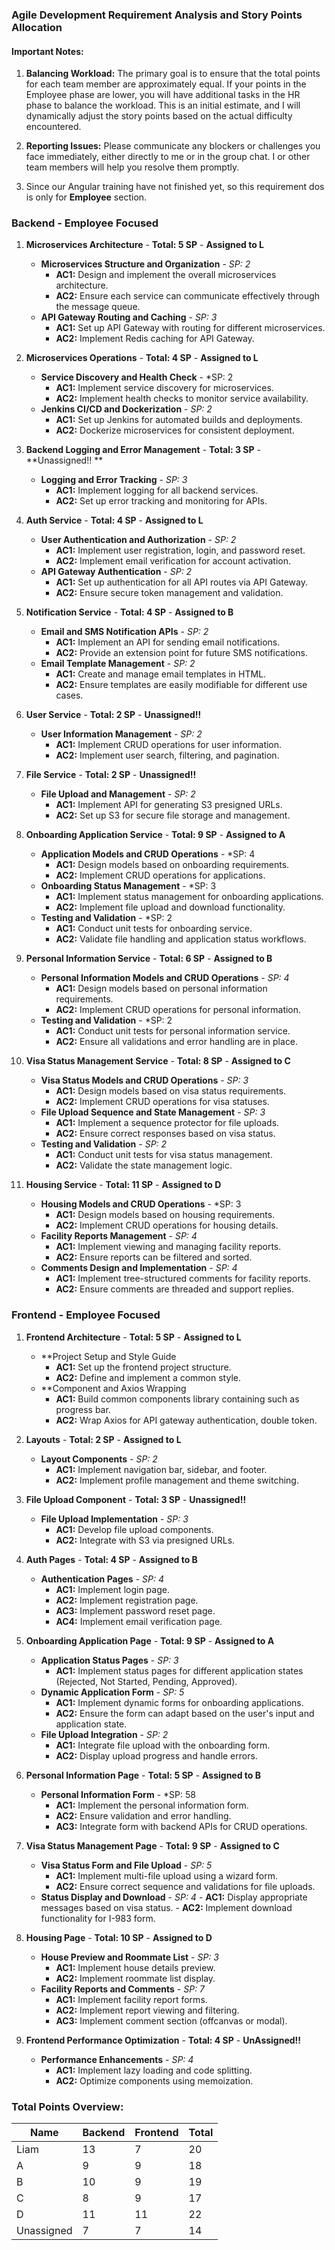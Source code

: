 ### Agile Development Requirement Analysis and Story Points Allocation

#### **Important Notes:**
1. **Balancing Workload:** The primary goal is to ensure that the total points for each team member are approximately equal. If your points in the Employee phase are lower, you will have additional tasks in the HR phase to balance the workload. This is an initial estimate, and I will dynamically adjust the story points based on the actual difficulty encountered.
   
2. **Reporting Issues:** Please communicate any blockers or challenges you face immediately, either directly to me or in the group chat. I or other team members will help you resolve them promptly.

3. Since our Angular training have not finished yet, so this requirement dos is only for **Employee** section.

### **Backend - Employee Focused**

1. **Microservices Architecture** - **Total: 5 SP** - **Assigned to L**
   - **Microservices Structure and Organization** - *SP: 2*
     - **AC1:** Design and implement the overall microservices architecture.
     - **AC2:** Ensure each service can communicate effectively through the message queue.
   - **API Gateway Routing and Caching** - *SP: 3*
     - **AC1:** Set up API Gateway with routing for different microservices.
     - **AC2:** Implement Redis caching for API Gateway.

2. **Microservices Operations** - **Total: 4 SP** - **Assigned to L**
   - **Service Discovery and Health Check** - *SP: 2
     - **AC1:** Implement service discovery for microservices.
     - **AC2:** Implement health checks to monitor service availability.
   - **Jenkins CI/CD and Dockerization** - *SP: 2*
     - **AC1:** Set up Jenkins for automated builds and deployments.
     - **AC2:** Dockerize microservices for consistent deployment.

3. **Backend Logging and Error Management** - **Total: 3 SP** - **Unassigned!! **
   - **Logging and Error Tracking** - *SP: 3*
     - **AC1:** Implement logging for all backend services.
     - **AC2:** Set up error tracking and monitoring for APIs.

4. **Auth Service** - **Total: 4 SP** - **Assigned to L**
   - **User Authentication and Authorization** - *SP: 2*
     - **AC1:** Implement user registration, login, and password reset.
     - **AC2:** Implement email verification for account activation.
   - **API Gateway Authentication** - *SP: 2*
     - **AC1:** Set up authentication for all API routes via API Gateway.
     - **AC2:** Ensure secure token management and validation.

5. **Notification Service** - **Total: 4 SP** - **Assigned to B**
   - **Email and SMS Notification APIs** - *SP: 2*
     - **AC1:** Implement an API for sending email notifications.
     - **AC2:** Provide an extension point for future SMS notifications.
   - **Email Template Management** - *SP: 2*
     - **AC1:** Create and manage email templates in HTML.
     - **AC2:** Ensure templates are easily modifiable for different use cases.

6. **User Service** - **Total: 2 SP** - **Unassigned!!**
   - **User Information Management** - *SP: 2*
     - **AC1:** Implement CRUD operations for user information.
     - **AC2:** Implement user search, filtering, and pagination.

7. **File Service** - **Total: 2 SP** - **Unassigned!!**
   - **File Upload and Management** - *SP: 2*
     - **AC1:** Implement API for generating S3 presigned URLs.
     - **AC2:** Set up S3 for secure file storage and management.

8. **Onboarding Application Service** - **Total: 9 SP** - **Assigned to A**
   - **Application Models and CRUD Operations** - *SP: 4
     - **AC1:** Design models based on onboarding requirements.
     - **AC2:** Implement CRUD operations for applications.
   - **Onboarding Status Management** - *SP: 3
     - **AC1:** Implement status management for onboarding applications.
     - **AC2:** Implement file upload and download functionality.
   - **Testing and Validation** - *SP: 2
     - **AC1:** Conduct unit tests for onboarding service.
     - **AC2:** Validate file handling and application status workflows.

9. **Personal Information Service** - **Total: 6 SP** - **Assigned to B**
   - **Personal Information Models and CRUD Operations** - *SP: 4*
     - **AC1:** Design models based on personal information requirements.
     - **AC2:** Implement CRUD operations for personal information.
   - **Testing and Validation** - *SP: 2
     - **AC1:** Conduct unit tests for personal information service.
     - **AC2:** Ensure all validations and error handling are in place.

10. **Visa Status Management Service** - **Total: 8 SP** - **Assigned to C**
    - **Visa Status Models and CRUD Operations** - *SP: 3*
      - **AC1:** Design models based on visa status requirements.
      - **AC2:** Implement CRUD operations for visa statuses.
    - **File Upload Sequence and State Management** - *SP: 3*
      - **AC1:** Implement a sequence protector for file uploads.
      - **AC2:** Ensure correct responses based on visa status.
    - **Testing and Validation** - *SP: 2*
      - **AC1:** Conduct unit tests for visa status management.
      - **AC2:** Validate the state management logic.

11. **Housing Service** - **Total: 11 SP** - **Assigned to D**
    - **Housing Models and CRUD Operations** - *SP: 3
      - **AC1:** Design models based on housing requirements.
      - **AC2:** Implement CRUD operations for housing details.
    - **Facility Reports Management** - *SP: 4*
      - **AC1:** Implement viewing and managing facility reports.
      - **AC2:** Ensure reports can be filtered and sorted.
    - **Comments Design and Implementation** - *SP: 4*
      - **AC1:** Implement tree-structured comments for facility reports.
      - **AC2:** Ensure comments are threaded and support replies.

### **Frontend - Employee Focused**

1. **Frontend Architecture** - **Total: 5 SP** - **Assigned to L**
   - **Project Setup and Style Guide
     - **AC1:** Set up the frontend project structure.
     - **AC2:** Define and implement a common style.
   - **Component and Axios Wrapping
     - **AC1:** Build common components library containing such as progress bar.
     - **AC2:** Wrap Axios for API gateway authentication, double token. 

2. **Layouts** - **Total: 2 SP** - **Assigned to L**
   - **Layout Components** - *SP: 2*
     - **AC1:** Implement navigation bar, sidebar, and footer.
     - **AC2:** Implement profile management and theme switching.

3. **File Upload Component** - **Total: 3 SP** - **Unassigned!!**
   - **File Upload Implementation** - *SP: 3*
     - **AC1:** Develop file upload components.
     - **AC2:** Integrate with S3 via presigned URLs.

4. **Auth Pages** - **Total: 4 SP** - **Assigned to B**
   - **Authentication Pages** - *SP: 4*
     - **AC1:** Implement login page.
     - **AC2:** Implement registration page.
     - **AC3:** Implement password reset page.
     - **AC4:** Implement email verification page.

5. **Onboarding Application Page** - **Total: 9 SP** - **Assigned to A**
   - **Application Status Pages** - *SP: 3*
     - **AC1:** Implement status pages for different application states (Rejected, Not Started, Pending, Approved).
   - **Dynamic Application Form** - *SP: 5*
     - **AC1:** Implement dynamic forms for onboarding applications.
     - **AC2:** Ensure the form can adapt based on the user's input and application state.
   - **File Upload Integration** - *SP: 2*
     - **AC1:** Integrate file upload with the onboarding form.
     - **AC2:** Display upload progress and handle errors.

6. **Personal Information Page** - **Total: 5 SP** - **Assigned to B**
   - **Personal Information Form** - *SP: 58
     - **AC1:** Implement the personal information form.
     - **AC2:** Ensure validation and error handling.
     - **AC3:** Integrate form with backend APIs for CRUD operations.

7. **Visa Status Management Page** - **Total: 9 SP** - **Assigned to C**
   - **Visa Status Form and File Upload** - *SP: 5*
     - **AC1:** Implement multi-file upload using a wizard form.
     - **AC2:** Ensure correct sequence and validations for file uploads.
   - **Status Display and Download** - *SP: 4*
          - **AC1:** Display appropriate messages based on visa status.
               - **AC2:** Implement download functionality for I-983 form.

8. **Housing Page** - **Total: 10 SP** - **Assigned to D**
   - **House Preview and Roommate List** - *SP: 3*
     - **AC1:** Implement house details preview.
     - **AC2:** Implement roommate list display.
   - **Facility Reports and Comments** - *SP: 7*
     - **AC1:** Implement facility report forms.
     - **AC2:** Implement report viewing and filtering.
     - **AC3:** Implement comment section (offcanvas or modal).

9. **Frontend Performance Optimization** - **Total: 4 SP** - **UnAssigned!!**
   - **Performance Enhancements** - *SP: 4*
     - **AC1:** Implement lazy loading and code splitting.
     - **AC2:** Optimize components using memoization.

### **Total Points Overview:**

| Name       | Backend | Frontend | Total |
| ---------- | ------- | -------- | ----- |
| Liam       | 13      | 7        | 20    |
| A          | 9       | 9        | 18    |
| B          | 10      | 9        | 19    |
| C          | 8       | 9        | 17    |
| D          | 11      | 11       | 22    |
| Unassigned | 7       | 7        | 14    |

